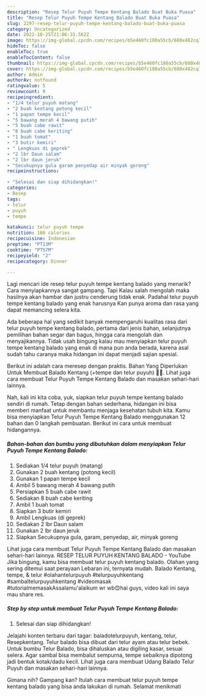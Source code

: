 ```yaml
---
description: "Resep Telur Puyuh Tempe Kentang Balado Buat Buka Puasa"
title: "Resep Telur Puyuh Tempe Kentang Balado Buat Buka Puasa"
slug: 2297-resep-telur-puyuh-tempe-kentang-balado-buat-buka-puasa
category: Uncategorized
date: 2022-10-25T21:06:31.562Z
image: https://img-global.cpcdn.com/recipes/b5e460fc180a55cb/680x482cq70/telur-puyuh-tempe-kentang-balado-foto-resep-utama.jpg
hideToc: false
enableToc: true
enableTocContent: false
thumbnail: https://img-global.cpcdn.com/recipes/b5e460fc180a55cb/680x482cq70/telur-puyuh-tempe-kentang-balado-foto-resep-utama.jpg
cover: https://img-global.cpcdn.com/recipes/b5e460fc180a55cb/680x482cq70/telur-puyuh-tempe-kentang-balado-foto-resep-utama.jpg
author: Admin
authorAv: notfound
ratingvalue: 5
reviewcount: 9
recipeingredient:
- "1/4 telur puyuh matang"
- "2 buah kentang potong kecil"
- "1 papan tempe kecil"
- "5 bawang merah 4 bawang putih"
- "5 buah cabe rawit"
- "8 buah cabe keriting"
- "1 buah tomat"
- "3 butir kemiri"
- " Lengkuas di geprek"
- "2 lbr Daun salam"
- "2 lbr daun jeruk"
- "Secukupnya gula garam penyedap air minyak goreng"
recipeinstructions:

- "Selesai dan siap dihidangkan!"
categories:
- Resep
tags:
- telur
- puyuh
- tempe

katakunci: telur puyuh tempe 
nutrition: 166 calories
recipecuisine: Indonesian
preptime: "PT13M"
cooktime: "PT57M"
recipeyield: "2"
recipecategory: Dinner

---
```



Lagi mencari ide resep telur puyuh tempe kentang balado yang menarik? Cara menyiapkannya sangat gampang. Tapi Kalau salah mengolah maka hasilnya akan hambar dan justru cenderung tidak enak. Padahal telur puyuh tempe kentang balado yang enak harusnya Kan punya aroma dan rasa yang dapat memancing selera kita.


Ada beberapa hal yang sedikit banyak mempengaruhi kualitas rasa dari telur puyuh tempe kentang balado, pertama dari jenis bahan, selanjutnya pemilihan bahan segar dan bagus, hingga cara mengolah dan menyajikannya. Tidak usah bingung kalau mau menyiapkan telur puyuh tempe kentang balado yang enak di mana pun anda berada, karena asal sudah tahu caranya maka hidangan ini dapat menjadi sajian spesial.

Berikut ini adalah cara meresep dengan praktis. Bahan Yang Diperlukan Untuk Membuat Balado Kentang (+tempe dan telur puyuh) 🥔🐣. Lihat juga cara membuat Telur Puyuh Tempe Kentang Balado dan masakan sehari-hari lainnya.


Nah, kali ini kita coba, yuk, siapkan telur puyuh tempe kentang balado sendiri di rumah. Tetap dengan bahan sederhana, hidangan ini bisa memberi manfaat untuk membantu menjaga kesehatan tubuh kita. Kamu bisa menyiapkan Telur Puyuh Tempe Kentang Balado menggunakan 12 bahan dan 0 langkah pembuatan. Berikut ini cara untuk membuat hidangannya.

<!--inarticleads1-->

##### Bahan-bahan dan bumbu yang dibutuhkan dalam menyiapkan Telur Puyuh Tempe Kentang Balado:

1. Sediakan 1/4 telur puyuh (matang)
1. Gunakan 2 buah kentang (potong kecil)
1. Gunakan 1 papan tempe kecil
1. Ambil 5 bawang merah 4 bawang putih
1. Persiapkan 5 buah cabe rawit
1. Sediakan 8 buah cabe keriting
1. Ambil 1 buah tomat
1. Siapkan 3 butir kemiri
1. Ambil  Lengkuas (di geprek)
1. Sediakan 2 lbr Daun salam
1. Gunakan 2 lbr daun jeruk
1. Siapkan Secukupnya gula, garam, penyedap, air, minyak goreng


Lihat juga cara membuat Telur Puyuh Tempe Kentang Balado dan masakan sehari-hari lainnya. RESEP TELUR PUYUH KENTANG BALADO - YouTube Jika bingung, kamu bisa membuat telur puyuh kentang balado. Olahan yang sering ditemui saat perayaan Lebaran ini, ternyata mudah. Balado Kentang, tempe, &amp; telur #olahantelurpuyuh #telurpuyuhkentang #sambaltelurpuyuhkentang #videomasak #tutorialmemasakAssalamu&#39;alaikum wr wb😊hai guys, video kali ini saya mau share res. 

<!--inarticleads2-->

##### Step by step untuk membuat Telur Puyuh Tempe Kentang Balado:


1. Selesai dan siap dihidangkan!

Jelajahi konten terbaru dari tagar: baladotelurpuyuh, kentang, telur, Resepkentang. Telur balado bisa dibuat dari telur ayam atau telur bebek. Untuk bumbu Telur Balado, bisa dihaluskan atau digiling kasar, sesuai selera. Agar sambal bisa membalut sempurna, tempe sebaiknya dipotong jadi bentuk kotak/dadu kecil. Lihat juga cara membuat Udang Balado Telur Puyuh dan masakan sehari-hari lainnya. 

Gimana nih? Gampang kan? Itulah cara membuat telur puyuh tempe kentang balado yang bisa anda lakukan di rumah. Selamat menikmati
